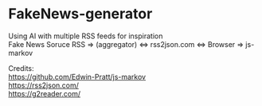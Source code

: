 # FakeNews-generator
Using AI with multiple RSS feeds for inspiration  
Fake News Soruce RSS => (aggregator) <=> rss2json.com <=> Browser => js-markov

Credits:  
https://github.com/Edwin-Pratt/js-markov  
https://rss2json.com/  
https://g2reader.com/  
